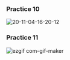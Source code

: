### Practice 10
![20-11-04-16-20-12](https://user-images.githubusercontent.com/44582949/98100719-75dbf880-1ebb-11eb-8012-5e24d48e4c5a.gif)
### Practice 11
![ezgif com-gif-maker](https://user-images.githubusercontent.com/44582949/98559278-9dbec800-22d0-11eb-8309-78220b09b52d.gif)
